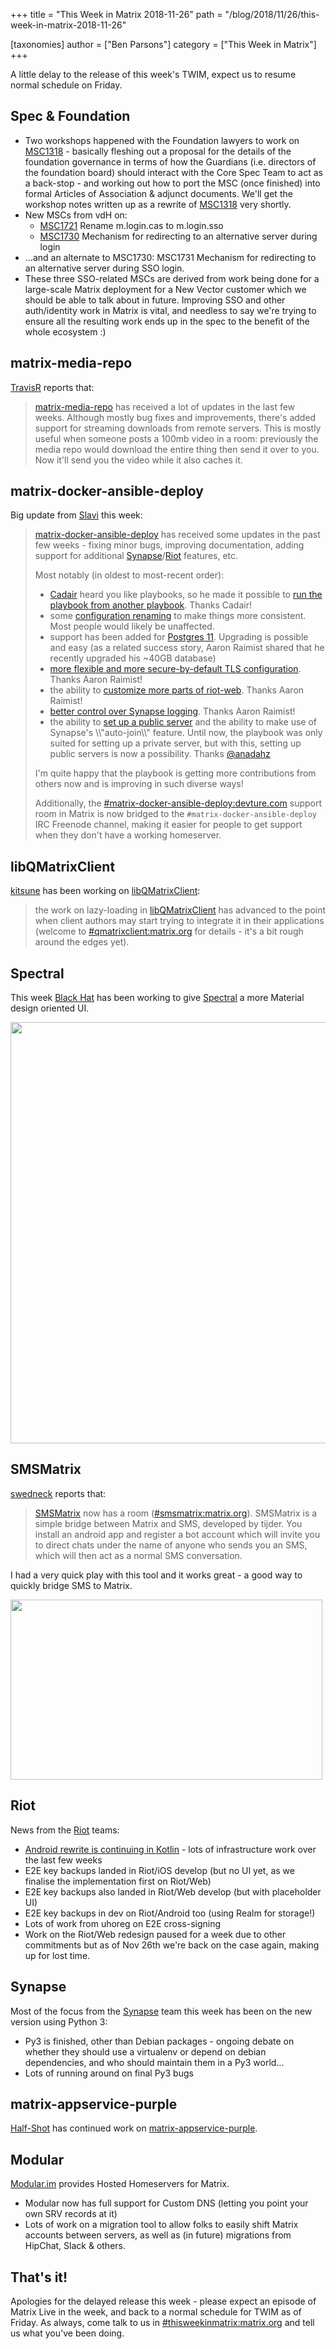 +++
title = "This Week in Matrix 2018-11-26"
path = "/blog/2018/11/26/this-week-in-matrix-2018-11-26"

[taxonomies]
author = ["Ben Parsons"]
category = ["This Week in Matrix"]
+++

A little delay to the release of this week's TWIM, expect us to resume normal schedule on Friday.

## Spec &amp; Foundation

<ul>
 	<li>Two workshops happened with the Foundation lawyers to work on <a href="https://github.com/matrix-org/matrix-doc/issues/1318">MSC1318</a> - basically fleshing out a proposal for the details of the foundation governance in terms of how the Guardians (i.e. directors of the foundation board) should interact with the Core Spec Team to act as a back-stop - and working out how to port the MSC (once finished) into formal Articles of Association &amp; adjunct documents. We'll get the workshop notes written up as a rewrite of <a href="https://github.com/matrix-org/matrix-doc/issues/1318">MSC1318</a> very shortly.</li>
 	<li>New MSCs from vdH on:
<ul>
 	<li><a href="https://github.com/matrix-org/matrix-doc/pull/1721">MSC1721</a> Rename m.login.cas to m.login.sso</li>
 	<li><a href="https://github.com/matrix-org/matrix-doc/pull/1730">MSC1730</a> Mechanism for redirecting to an alternative server during login</li>
</ul>
</li>
 	<li>…and an alternate to MSC1730: MSC1731 Mechanism for redirecting to an alternative server during SSO login.</li>
 	<li>These three SSO-related MSCs are derived from work being done for a large-scale Matrix deployment for a New Vector customer which we should be able to talk about in future. Improving SSO and other auth/identity work in Matrix is vital, and needless to say we're trying to ensure all the resulting work ends up in the spec to the benefit of the whole ecosystem :)</li>
</ul>

## matrix-media-repo

<a href="https://github.com/turt2live">TravisR</a> reports that:
<blockquote><a href="https://github.com/turt2live/matrix-media-repo">matrix-media-repo</a> has received a lot of updates in the last few weeks. Although mostly bug fixes and improvements, there's added support for streaming downloads from remote servers. This is mostly useful when someone posts a 100mb video in a room: previously the media repo would download the entire thing then send it over to you. Now it'll send you the video while it also caches it.</blockquote>

## matrix-docker-ansible-deploy

Big update from <a href="https://matrix.to/#/@slavi:devture.com">Slavi</a> this week:
<blockquote><a href="https://github.com/spantaleev/matrix-docker-ansible-deploy">matrix-docker-ansible-deploy</a> has received some updates in the past few weeks - fixing minor bugs, improving documentation, adding support for additional <a href="https://github.com/matrix-org/synapse">Synapse</a>/<a href="https://github.com/vector-im/riot-web">Riot</a> features, etc.

Most notably (in oldest to most-recent order):

<ul>
 	<li><a href="https://matrix.to/#/@cadair:cadair.com">Cadair</a> heard you like playbooks, so he made it possible to <a href="https://github.com/spantaleev/matrix-docker-ansible-deploy/commit/67e2bf285d44c0cb392ba1e28e615053b748c03c">run the playbook from another playbook</a>. Thanks Cadair!</li>
 	<li>some <a href="https://github.com/spantaleev/matrix-docker-ansible-deploy/blob/master/CHANGELOG.md#bc-break-renaming-playbook-variables">configuration renaming</a> to make things more consistent. Most people would likely be unaffected.</li>
 	<li>support has been added for <a href="https://github.com/spantaleev/matrix-docker-ansible-deploy/blob/master/CHANGELOG.md#postgres-11-support">Postgres 11</a>. Upgrading is possible and easy (as a related success story, Aaron Raimist shared that he recently upgraded his ~40GB database)</li>
 	<li><a href="https://github.com/spantaleev/matrix-docker-ansible-deploy/blob/master/CHANGELOG.md#ssl-protocols-used-to-serve-riot-and-synapse">more flexible and more secure-by-default TLS configuration</a>. Thanks Aaron Raimist!</li>
 	<li>the ability to <a href="https://github.com/spantaleev/matrix-docker-ansible-deploy/blob/master/CHANGELOG.md#customize-parts-of-riots-config">customize more parts of riot-web</a>. Thanks Aaron Raimist!</li>
 	<li><a href="https://github.com/spantaleev/matrix-docker-ansible-deploy/blob/master/CHANGELOG.md#ability-to-set-synapse-log-levels">better control over Synapse logging</a>. Thanks Aaron Raimist!</li>
 	<li>the ability to <a href="https://github.com/spantaleev/matrix-docker-ansible-deploy/blob/master/CHANGELOG.md#support-for-controlling-public-registration-and-room-auto-join">set up a public server</a> and the ability to make use of Synapse's \\"auto-join\\" feature. Until now, the playbook was only suited for setting up a private server, but with this, setting up public servers is now a possibility. Thanks <a href="https://github.com/anadahz">@anadahz</a></li>
</ul>

I'm quite happy that the playbook is getting more contributions from others now and is improving in such diverse ways!

Additionally, the <a href="https://matrix.to/#/#matrix-docker-ansible-deploy:devture.com">#matrix-docker-ansible-deploy:devture.com</a> support room in Matrix is now bridged to the <code>#matrix-docker-ansible-deploy</code> IRC Freenode channel, making it easier for people to get support when they don't have a working homeserver.

</blockquote>

## libQMatrixClient

<a href="https://matrix.to/#/@kitsune:matrix.org">kitsune</a> has been working on <a href="https://github.com/QMatrixClient/libqmatrixclient">libQMatrixClient</a>:
<blockquote>the work on lazy-loading in <a href="https://github.com/QMatrixClient/libqmatrixclient">libQMatrixClient</a> has advanced to the point when client authors may start trying to integrate it in their applications (welcome to <a href="https://matrix.to/#/#qmatrixclient:matrix.org">#qmatrixclient:matrix.org</a> for details - it's a bit rough around the edges yet).</blockquote>

## Spectral

This week <a href="https://matrix.to/#/@bhat:encom.eu.org">Black Hat</a> has been working to give <a href="https://gitlab.com/spectral-im/spectral">Spectral</a> a more Material design oriented UI.

<img src="twim/spectral-material.png" alt="" /><a href="/blog/wp-content/uploads/2018/11/spectral-material.png"><img class="alignnone size-full wp-image-3779" src="/blog/wp-content/uploads/2018/11/spectral-material.png" alt="" width="960" height="674" /></a>

## SMSMatrix

<a href="https://matrix.to/#/@swedneck:swedneck.xyz">swedneck</a> reports that:
<blockquote><a href="https://github.com/tijder/SmsMatrix">SMSMatrix</a> now has a room (<a href="https://matrix.to/#/#smsmatrix:matrix.org">#smsmatrix:matrix.org</a>). SMSMatrix is a simple bridge between Matrix and SMS, developed by tijder. You install an android app and register a bot account which will invite you to direct chats under the name of anyone who sends you an SMS, which will then act as a normal SMS conversation.</blockquote>
I had a very quick play with this tool and it works great - a good way to quickly bridge SMS to Matrix.

<a href="/blog/wp-content/uploads/2018/11/smsmatrix.png"><img class="alignnone size-full wp-image-3780" src="/blog/wp-content/uploads/2018/11/smsmatrix.png" alt="" width="499" height="288" /></a>

## Riot

News from the <a href="https://riot.im/">Riot</a> teams:
<ul>
 	<li><a href="https://github.com/vector-im/riot-android-redesign-PoC/tree/develop">Android rewrite is continuing in Kotlin</a> - lots of infrastructure work over the last few weeks</li>
 	<li>E2E key backups landed in Riot/iOS develop (but no UI yet, as we finalise the implementation first on Riot/Web)</li>
 	<li>E2E key backups also landed in Riot/Web develop (but with placeholder UI)</li>
 	<li>E2E key backups in dev on Riot/Android too (using Realm for storage!)</li>
 	<li>Lots of work from uhoreg on E2E cross-signing
</li>
 	<li>Work on the Riot/Web redesign paused for a week due to other commitments but as of Nov 26th we're back on the case again, making up for lost time.</li>
</ul>

## Synapse

Most of the focus from the <a href="https://github.com/matrix-org/synapse/">Synapse</a> team this week has been on the new version using Python 3:
<ul>
 	<li>Py3 is finished, other than Debian packages - ongoing debate on whether they should use a virtualenv or depend on debian dependencies, and who should maintain them in a Py3 world…</li>
 	<li>Lots of running around on final Py3 bugs</li>
</ul>

## matrix-appservice-purple

<a href="https://matrix.to/#/@Half-Shot:half-shot.uk">Half-Shot</a> has continued work on <a href="https://github.com/matrix-org/matrix-appservice-purple">matrix-appservice-purple</a>.

## Modular

<a href="https://www.modular.im/">Modular.im</a> provides Hosted Homeservers for Matrix.
<ul>
 	<li>Modular now has full support for Custom DNS (letting you point your own SRV records at it)</li>
 	<li>Lots of work on a migration tool to allow folks to easily shift Matrix accounts between servers, as well as (in future) migrations from HipChat, Slack &amp; others.</li>
</ul>

## That's it!

Apologies for the delayed release this week - please expect an episode of Matrix Live in the week, and back to a normal schedule for TWIM as of Friday. As always, come talk to us in <a href="https://matrix.to/#/#thisweekinmatrix:matrix.org">#thisweekinmatrix:matrix.org</a> and tell us what you've been doing.
